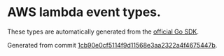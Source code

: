 # AWS lambda event types.

These types are automatically generated from the
[official Go SDK](https://github.com/aws/aws-lambda-go/tree/master/events).

Generated from commit [1cb90e0cf5114f9d11568e3aa2322a4f4675447b](https://github.com/aws/aws-lambda-go/commit/1cb90e0cf5114f9d11568e3aa2322a4f4675447b).
